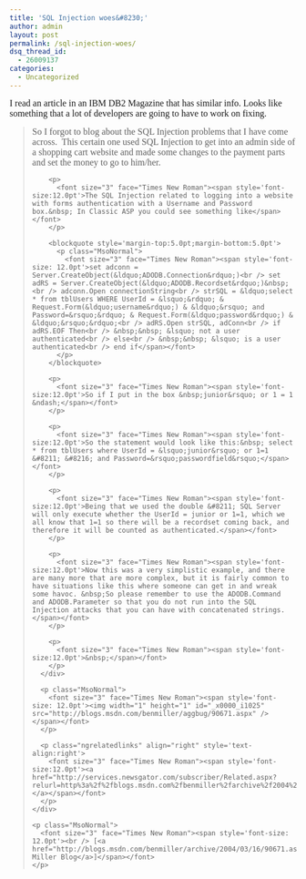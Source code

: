 ```yaml
---
title: 'SQL Injection woes&#8230;'
author: admin
layout: post
permalink: /sql-injection-woes/
dsq_thread_id:
  - 26009137
categories:
  - Uncategorized
---
```

<div class="Section1">
  <p>
    <font size="3" face="Times New Roman"><span style='font-size:12.0pt'>I read an article in an IBM DB2 Magazine that has similar info. Looks like something that a lot of developers are going to have to work on fixing.</span></font>
  </p>
  
  <blockquote style='margin-top:5.0pt;margin-bottom:5.0pt'>
    <div>
      <div>
        <p>
          <font size="3" face="Times New Roman"><span style='font-size:12.0pt'>So I forgot to blog about the SQL Injection problems that I have come across.&nbsp; This certain one used SQL Injection to get into an admin side of a shopping cart website and made some changes to the payment parts and set the money to go to him/her.</span></font>
        </p>
        
        <p>
          <font size="3" face="Times New Roman"><span style='font-size:12.0pt'>The SQL Injection related to logging into a website with forms authentication with a Username and Password box.&nbsp; In Classic ASP you could see something like</span></font>
        </p>
        
        <blockquote style='margin-top:5.0pt;margin-bottom:5.0pt'>
          <p class="MsoNormal">
            <font size="3" face="Times New Roman"><span style='font-size: 12.0pt'>set adconn = Server.CreateObject(&ldquo;ADODB.Connection&rdquo;)<br /> set adRS = Server.CreateObject(&ldquo;ADODB.Recordset&rdquo;)&nbsp;<br /> adconn.Open connectionString<br /> strSQL = &ldquo;select * from tblUsers WHERE UserId = &lsquo;&rdquo; & Request.Form(&ldquo;username&rdquo;) & &ldquo;&rsquo; and Password=&rsquo;&rdquo; & Request.Form(&ldquo;password&rdquo;) & &ldquo;&rsquo;&rdquo;<br /> adRS.Open strSQL, adConn<br /> if adRS.EOF Then<br /> &nbsp;&nbsp; &lsquo; not a user authenticated<br /> else<br /> &nbsp;&nbsp; &lsquo; is a user authenticated<br /> end if</span></font>
          </p>
        </blockquote>
        
        <p>
          <font size="3" face="Times New Roman"><span style='font-size:12.0pt'>So if I put in the box &nbsp;junior&rsquo; or 1 = 1 &ndash;</span></font>
        </p>
        
        <p>
          <font size="3" face="Times New Roman"><span style='font-size:12.0pt'>So the statement would look like this:&nbsp; select * from tblUsers where UserId = &lsquo;junior&rsquo; or 1=1 &#8211; &#8216; and Password=&rsquo;passwordfield&rsquo;</span></font>
        </p>
        
        <p>
          <font size="3" face="Times New Roman"><span style='font-size:12.0pt'>Being that we used the double &#8211; SQL Server will only execute whether the UserId = junior or 1=1, which we all know that 1=1 so there will be a recordset coming back, and therefore it will be counted as authenticated.</span></font>
        </p>
        
        <p>
          <font size="3" face="Times New Roman"><span style='font-size:12.0pt'>Now this was a very simplistic example, and there are many more that are more complex, but it is fairly common to have situations like this where someone can get in and wreak some havoc. &nbsp;So please remember to use the ADODB.Command and ADODB.Parameter so that you do not run into the SQL Injection attacks that you can have with concatenated strings.</span></font>
        </p>
        
        <p>
          <font size="3" face="Times New Roman"><span style='font-size:12.0pt'>&nbsp;</span></font>
        </p>
      </div>
      
      <p class="MsoNormal">
        <font size="3" face="Times New Roman"><span style='font-size: 12.0pt'><img width="1" height="1" id="_x0000_i1025" src="http://blogs.msdn.com/benmiller/aggbug/90671.aspx" /></span></font>
      </p>
      
      <p class="ngrelatedlinks" align="right" style='text-align:right'>
        <font size="3" face="Times New Roman"><span style='font-size:12.0pt'><a href="http://services.newsgator.com/subscriber/Related.aspx?relurl=http%3a%2f%2fblogs.msdn.com%2fbenmiller%2farchive%2f2004%2f03%2f16%2f90671.aspx">Related&#8230;</a></span></font>
      </p>
    </div>
    
    <p class="MsoNormal">
      <font size="3" face="Times New Roman"><span style='font-size: 12.0pt'><br /> [<a href="http://blogs.msdn.com/benmiller/archive/2004/03/16/90671.aspx">Ben Miller Blog</a>]</span></font>
    </p>
  </blockquote>
</div>
